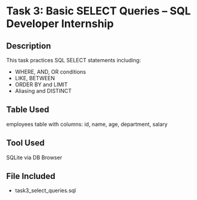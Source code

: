 # Task 3: Basic SELECT Queries – SQL Developer Internship

## Description
This task practices SQL SELECT statements including:
- WHERE, AND, OR conditions
- LIKE, BETWEEN
- ORDER BY and LIMIT
- Aliasing and DISTINCT

## Table Used
employees table with columns: id, name, age, department, salary

## Tool Used
SQLite via DB Browser

## File Included
- task3_select_queries.sql
